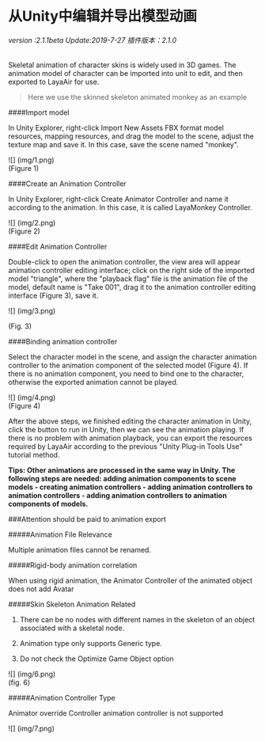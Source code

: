 # 从Unity中编辑并导出模型动画

######  *version :2.1.1beta   Update:2019-7-27 插件版本：2.1.0*

Skeletal animation of character skins is widely used in 3D games. The animation model of character can be imported into unit to edit, and then exported to LayaAir for use.

> Here we use the skinned skeleton animated monkey as an example

####Import model

In Unity Explorer, right-click Import New Assets FBX format model resources, mapping resources, and drag the model to the scene, adjust the texture map and save it. In this case, save the scene named "monkey".

![] (img/1.png)<br> (Figure 1)

####Create an Animation Controller

In Unity Explorer, right-click Create Animator Controller and name it according to the animation. In this case, it is called LayaMonkey Controller.

![] (img/2.png)<br> (Figure 2)

####Edit Animation Controller

Double-click to open the animation controller, the view area will appear animation controller editing interface; click on the right side of the imported model "triangle", where the "playback flag" file is the animation file of the model, default name is "Take 001", drag it to the animation controller editing interface (Figure 3), save it.

![] (img/3.png)<br>

(Fig. 3)

####Binding animation controller

Select the character model in the scene, and assign the character animation controller to the animation component of the selected model (Figure 4). If there is no animation component, you need to bind one to the character, otherwise the exported animation cannot be played.

![] (img/4.png)<br> (Figure 4)

After the above steps, we finished editing the character animation in Unity, click the button to run in Unity, then we can see the animation playing. If there is no problem with animation playback, you can export the resources required by LayaAir according to the previous "Unity Plug-in Tools Use" tutorial method.

**Tips: Other animations are processed in the same way in Unity. The following steps are needed: adding animation components to scene models - creating animation controllers - adding animation controllers to animation controllers - adding animation controllers to animation components of models.**

###Attention should be paid to animation export

#####Animation File Relevance

Multiple animation files cannot be renamed.

#####Rigid-body animation correlation

When using rigid animation, the Animator Controller of the animated object does not add Avatar

#####Skin Skeleton Animation Related

1. There can be no nodes with different names in the skeleton of an object associated with a skeletal node.

2. Animation type only supports Generic type.

3. Do not check the Optimize Game Object option

![] (img/6.png)<br> (fig. 6)

#####Animation Controller Type

Animator override Controller animation controller is not supported

![] (img/7.png)<br>